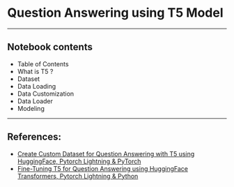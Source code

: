 # Question Answering using T5 Model

---

## Notebook contents
- Table of Contents
- What is T5 ?
- Dataset
- Data Loading
- Data Customization
- Data Loader
- Modeling

---

## References:
- [Create Custom Dataset for Question Answering with T5 using HuggingFace, Pytorch Lightning & PyTorch](https://www.youtube.com/watch?v=_l2wJb3QPdk&t=2930s)
- [Fine-Tuning T5 for Question Answering using HuggingFace Transformers, Pytorch Lightning & Python](https://www.youtube.com/watch?v=r6XY80Z9eSA&t=211s)